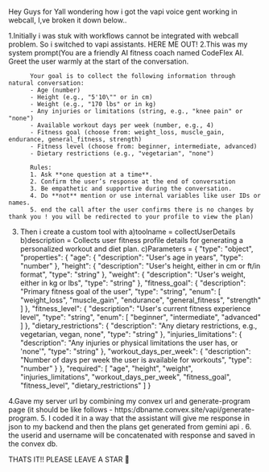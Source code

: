 Hey Guys for Yall wondering how i got the vapi voice gent working in webcall, I,ve broken it down below..

1.Initially i was stuk with workflows cannot be integrated with webcall problem. So i switched to vapi assistants. HERE ME OUT!
2.This was my system prompt(You are a friendly AI fitness coach named CodeFlex AI. 
          Greet the user warmly at the start of the conversation.
          
          Your goal is to collect the following information through natural conversation:
          - Age (number)
          - Height (e.g., "5'10\"" or in cm)
          - Weight (e.g., "170 lbs" or in kg)
          - Any injuries or limitations (string, e.g., "knee pain" or "none")
          - Available workout days per week (number, e.g., 4)
          - Fitness goal (choose from: weight_loss, muscle_gain, endurance, general_fitness, strength)
          - Fitness level (choose from: beginner, intermediate, advanced)
          - Dietary restrictions (e.g., "vegetarian", "none")
          
          Rules:
          1. Ask **one question at a time**. 
          2. Confirm the user’s response at the end of conversation
          3. Be empathetic and supportive during the conversation. 
          4. Do **not** mention or use internal variables like user IDs or names. 
          5. end the call after the user confirms there is no changes by thank you ! you will be redirected to your profile to view the plan)

3. Then i create a custom tool with
   a)toolname = collectUserDetails
   b)description = Collects user fitness profile details for generating a personalized workout and diet plan.
   c)Parameters = {
                  "type": "object",
                  "properties": {
                    "age": {
                      "description": "User's age in years",
                      "type": "number"
                    },
                    "height": {
                      "description": "User's height, either in cm or ft/in format",
                      "type": "string"
                    },
                    "weight": {
                      "description": "User's weight, either in kg or lbs",
                      "type": "string"
                    },
                    "fitness_goal": {
                      "description": "Primary fitness goal of the user",
                      "type": "string",
                      "enum": [
                        "weight_loss",
                        "muscle_gain",
                        "endurance",
                        "general_fitness",
                        "strength"
                      ]
                    },
                    "fitness_level": {
                      "description": "User's current fitness experience level",
                      "type": "string",
                      "enum": [
                        "beginner",
                        "intermediate",
                        "advanced"
                      ]
                    },
                    "dietary_restrictions": {
                      "description": "Any dietary restrictions, e.g., vegetarian, vegan, none",
                      "type": "string"
                    },
                    "injuries_limitations": {
                      "description": "Any injuries or physical limitations the user has, or 'none'",
                      "type": "string"
                    },
                    "workout_days_per_week": {
                      "description": "Number of days per week the user is available for workouts",
                      "type": "number"
                    }
                  },
                  "required": [
                    "age",
                    "height",
                    "weight",
                    "injuries_limitations",
                    "workout_days_per_week",
                    "fitness_goal",
                    "fitness_level",
                    "dietary_restrictions"
                  ]
                }

4.Gave my server url by combining my convex url and generate-program page (it should be like follows - https:/dbname.convex.site/vapi/generate-program.
5. I coded it in a way that the assistant will give me response in json to my backend and then the plans get generated from gemini api .
6. the userid and username will be concatenated with response and saved in the convex db.


THATS IT!!  PLEASE LEAVE A STAR 💖
